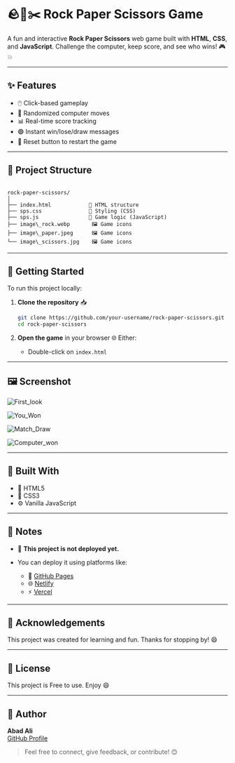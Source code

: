 # 🪨📄✂️ Rock Paper Scissors Game

A fun and interactive **Rock Paper Scissors** web game built with **HTML**, **CSS**, and **JavaScript**. Challenge the computer, keep score, and see who wins! 🎮💥

---

## ✨ Features

- 🖱️ Click-based gameplay  
- 🤖 Randomized computer moves  
- 📊 Real-time score tracking  
- 🟢 Instant win/lose/draw messages  
- 🔁 Reset button to restart the game  

---

## 📁 Project Structure

```

rock-paper-scissors/
│
├── index.html            📄 HTML structure
├── sps.css               🎨 Styling (CSS)
├── sps.js                🧠 Game logic (JavaScript)
├── image\_rock.webp       🖼️ Game icons
├── image\_paper.jpeg      🖼️ Game icons
└── image\_scissors.jpg    🖼️ Game icons

````

---

## 🚀 Getting Started

To run this project locally:

1. **Clone the repository** 📥  
   ```bash
   git clone https://github.com/your-username/rock-paper-scissors.git
   cd rock-paper-scissors


2. **Open the game** in your browser 🌐
   Either:

   * Double-click on `index.html`

---

## 🖼️ Screenshot


![First_look](https://github.com/Abad-Ali/Stone_Paper_Scissors/blob/39545033ef6097742386beed1e6215431d6a43eb/Screenshot%202025-08-04%20110932.png)

![You_Won](https://github.com/Abad-Ali/Stone_Paper_Scissors/blob/39545033ef6097742386beed1e6215431d6a43eb/Screenshot%202025-08-04%20110957.png)

![Match_Draw](https://github.com/Abad-Ali/Stone_Paper_Scissors/blob/39545033ef6097742386beed1e6215431d6a43eb/Screenshot%202025-08-04%20111016.png)

![Computer_won](https://github.com/Abad-Ali/Stone_Paper_Scissors/blob/39545033ef6097742386beed1e6215431d6a43eb/Screenshot%202025-08-04%20111030.png)

---

## 🧰 Built With

* 🧱 HTML5
* 🎨 CSS3
* ⚙️ Vanilla JavaScript

---

## 📌 Notes

* 📍 **This project is not deployed yet.**
* You can deploy it using platforms like:

  * 🚀 [GitHub Pages](https://pages.github.com/)
  * 🌐 [Netlify](https://www.netlify.com/)
  * ⚡ [Vercel](https://vercel.com/)

---

## 🙌 Acknowledgements

This project was created for learning and fun. Thanks for stopping by! 😄

---

## 📄 License

This project is Free to use. Enjoy 😄

---

## 👤 Author

**Abad Ali**  
[GitHub Profile](https://github.com/Abad-Ali)

> Feel free to connect, give feedback, or contribute! 😊
